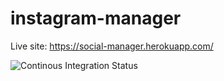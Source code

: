 # instagram-manager

Live site: https://social-manager.herokuapp.com/

![Continous Integration Status](https://api.travis-ci.com/dorin131/instagram-manager.svg?token=cxHWxyZHsvmUyAjddvpq)
